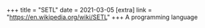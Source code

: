 +++
title = "SETL"
date = 2021-03-05
[extra]
link = "https://en.wikipedia.org/wiki/SETL"
+++
A programming language

